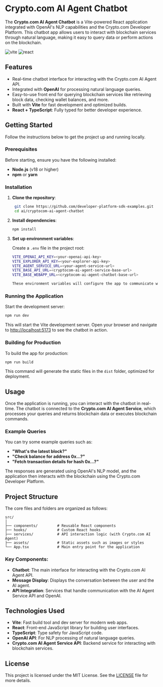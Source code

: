 # Crypto.com AI Agent Chatbot

The **Crypto.com AI Agent Chatbot** is a Vite-powered React application integrated with OpenAI's NLP capabilities and the Crypto.com Developer Platform. This chatbot app allows users to interact with blockchain services through natural language, making it easy to query data or perform actions on the blockchain.

![vite](https://img.shields.io/badge/Vite-frontend-blue) ![react](https://img.shields.io/badge/React-JS-orange)

## Features

- Real-time chatbot interface for interacting with the Crypto.com AI Agent API.
- Integrated with **OpenAI** for processing natural language queries.
- Easy-to-use front end for querying blockchain services like retrieving block data, checking wallet balances, and more.
- Built with **Vite** for fast development and optimized builds.
- **React + TypeScript**: Fully typed for better developer experience.

## Getting Started

Follow the instructions below to get the project up and running locally.

### Prerequisites

Before starting, ensure you have the following installed:

- **Node.js** (v18 or higher)
- **npm** or **yarn**

### Installation

1. **Clone the repository**:

   ```bash
    git clone https://github.com/developer-platform-sdk-examples.git
    cd ai/cryptocom-ai-agent-chatbot
   ```

2. **Install dependencies**:

   ```bash
   npm install
   ```

3. **Set up environment variables**:

   Create a `.env` file in the project root:

   ```bash
   VITE_OPENAI_API_KEY=<your-openai-api-key>
   VITE_EXPLORER_API_KEY=<your-explorer-api-key>
   VITE_AGENT_SERVICE_URL=<your-agent-service-url>
   VITE_BASE_API_URL=<cryptocom-ai-agent-service-base-url>
   VITE_BASE_WEBAPP_URL=<cryptocom-ai-agent-chatbot-base-url>

   These environment variables will configure the app to communicate with the Crypto.com AI Agent Service API.
   ```

### Running the Application

Start the development server:

```bash
npm run dev
```

This will start the Vite development server. Open your browser and navigate to [http://localhost:5173](http://localhost:5173) to see the chatbot in action.

### Building for Production

To build the app for production:

```bash
npm run build
```

This command will generate the static files in the `dist` folder, optimized for deployment.

## Usage

Once the application is running, you can interact with the chatbot in real-time. The chatbot is connected to the **Crypto.com AI Agent Service**, which processes your queries and returns blockchain data or executes blockchain commands.

### Example Queries

You can try some example queries such as:

- **"What's the latest block?"**
- **"Check balance for address 0x...?"**
- **"Fetch transaction details for hash 0x...?"**

The responses are generated using OpenAI's NLP model, and the application then interacts with the blockchain using the Crypto.com Developer Platform.

## Project Structure

The core files and folders are organized as follows:

```plaintext
src/
│
├── components/         # Reusable React components
├── hooks/              # Custom React hooks
├── services/           # API interaction logic (with Crypto.com AI Agent)
├── assets/             # Static assets such as images or styles
└── App.tsx             # Main entry point for the application
```

### Key Components:

- **Chatbot**: The main interface for interacting with the Crypto.com AI Agent API.
- **Message Display**: Displays the conversation between the user and the AI agent.
- **API Integration**: Services that handle communication with the AI Agent Service API and OpenAI.

## Technologies Used

- **Vite**: Fast build tool and dev server for modern web apps.
- **React**: Front-end JavaScript library for building user interfaces.
- **TypeScript**: Type safety for JavaScript code.
- **OpenAI API**: For NLP processing of natural language queries.
- **Crypto.com AI Agent Service API**: Backend service for interacting with blockchain services.

## License

This project is licensed under the MIT License. See the [LICENSE](LICENSE) file for more details.
